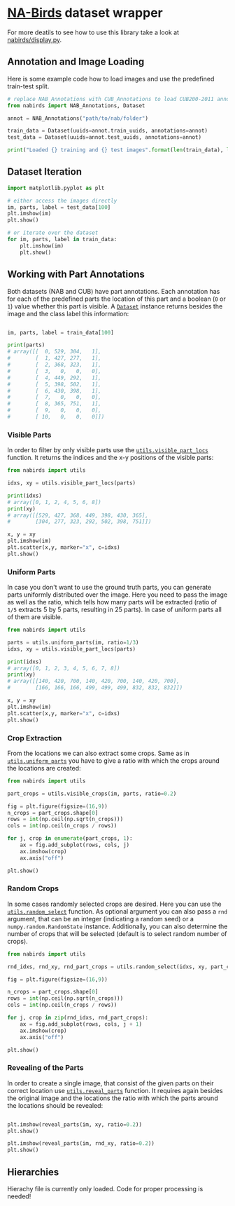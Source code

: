 # [NA-Birds](http://dl.allaboutbirds.org/nabirds) dataset wrapper

For more deatils to see how to use this library take a look at [nabirds/display.py](nabirds/display.py).

## Annotation and Image Loading

Here is some example code how to load images and use the predefined train-test split.

```python
# replace NAB_Annotations with CUB_Annotations to load CUB200-2011 annotations
from nabirds import NAB_Annotations, Dataset

annot = NAB_Annotations("path/to/nab/folder")

train_data = Dataset(uuids=annot.train_uuids, annotations=annot)
test_data = Dataset(uuids=annot.test_uuids, annotations=annot)

print("Loaded {} training and {} test images".format(len(train_data), len(test_data)))
```

## Dataset Iteration
```python
import matplotlib.pyplot as plt

# either access the images directly
im, parts, label = test_data[100]
plt.imshow(im)
plt.show()

# or iterate over the dataset
for im, parts, label in train_data:
    plt.imshow(im)
    plt.show()

```

## Working with Part Annotations
Both datasets (NAB and CUB) have part annotations. Each annotation has for each of the predefined parts the location of this part and a boolean (`0` or `1`) value whether this part is visible. A [`Dataset`](nabirds/dataset/__init__.py) instance returns besides the image and the class label this information:

```python

im, parts, label = train_data[100]

print(parts)
# array([[  0, 529, 304,   1],
#        [  1, 427, 277,   1],
#        [  2, 368, 323,   1],
#        [  3,   0,   0,   0],
#        [  4, 449, 292,   1],
#        [  5, 398, 502,   1],
#        [  6, 430, 398,   1],
#        [  7,   0,   0,   0],
#        [  8, 365, 751,   1],
#        [  9,   0,   0,   0],
#        [ 10,   0,   0,   0]])

```
### Visible Parts

In order to filter by only visible parts use the [`utils.visible_part_locs`](nabirds/dataset/utils.py#L28) function. It returns the indices and the x-y positions of the visible parts:

```python
from nabirds import utils

idxs, xy = utils.visible_part_locs(parts)

print(idxs)
# array([0, 1, 2, 4, 5, 6, 8])
print(xy)
# array([[529, 427, 368, 449, 398, 430, 365],
#        [304, 277, 323, 292, 502, 398, 751]])

x, y = xy
plt.imshow(im)
plt.scatter(x,y, marker="x", c=idxs)
plt.show()
```

### Uniform Parts
In case you don't want to use the ground truth parts, you can generate parts uniformly distributed over the image. Here you need to pass the image as well as the ratio, which tells how many parts will be extracted (ratio of `1/5` extracts 5 by 5 parts, resulting in 25 parts). In case of uniform parts all of them are visible.


```python
from nabirds import utils

parts = utils.uniform_parts(im, ratio=1/3)
idxs, xy = utils.visible_part_locs(parts)

print(idxs)
# array([0, 1, 2, 3, 4, 5, 6, 7, 8])
print(xy)
# array([[140, 420, 700, 140, 420, 700, 140, 420, 700],
#        [166, 166, 166, 499, 499, 499, 832, 832, 832]])

x, y = xy
plt.imshow(im)
plt.scatter(x,y, marker="x", c=idxs)
plt.show()
```

### Crop Extraction
From the locations we can also extract some crops. Same as in [`utils.uniform_parts`](nabirds/dataset/utils.py#L9) you have to give a ratio with which the crops around the locations are created:

```python
from nabirds import utils

part_crops = utils.visible_crops(im, parts, ratio=0.2)

fig = plt.figure(figsize=(16,9))
n_crops = part_crops.shape[0]
rows = int(np.ceil(np.sqrt(n_crops)))
cols = int(np.ceil(n_crops / rows))

for j, crop in enumerate(part_crops, 1):
    ax = fig.add_subplot(rows, cols, j)
    ax.imshow(crop)
    ax.axis("off")

plt.show()
```


### Random Crops
In some cases randomly selected crops are desired. Here you can use the [`utils.random_select`](nabirds/dataset/utils.py#L76) function. As optional argument you can also pass a `rnd` argument, that can be an integer (indicating a random seed) or a `numpy.random.RandomState` instance. Additionally, you can also determine the number of crops that will be selected (default is to select random number of crops).

```python
from nabirds import utils

rnd_idxs, rnd_xy, rnd_part_crops = utils.random_select(idxs, xy, part_crops)

fig = plt.figure(figsize=(16,9))

n_crops = part_crops.shape[0]
rows = int(np.ceil(np.sqrt(n_crops)))
cols = int(np.ceil(n_crops / rows))

for j, crop in zip(rnd_idxs, rnd_part_crops):
    ax = fig.add_subplot(rows, cols, j + 1)
    ax.imshow(crop)
    ax.axis("off")

plt.show()
```


### Revealing of the Parts
In order to create a single image, that consist of the given parts on their correct location use [`utils.reveal_parts`](nabirds/dataset/utils.py#L57) function. It requires again besides the original image and the locations the ratio with which the parts around the locations should be revealed:

```python

plt.imshow(reveal_parts(im, xy, ratio=0.2))
plt.show()

plt.imshow(reveal_parts(im, rnd_xy, ratio=0.2))
plt.show()
```


## Hierarchies
Hierachy file is currently only loaded. Code for proper processing is needed!
